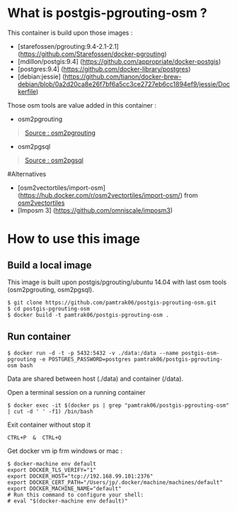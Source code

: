 # What is postgis-pgrouting-osm ?

This container is build upon those images :
- [starefossen/pgrouting:9.4-2.1-2.1] (https://github.com/Starefossen/docker-pgrouting)
- [mdillon/postgis:9.4] (https://github.com/appropriate/docker-postgis)
- [postgres:9.4] (https://github.com/docker-library/postgres)
- [debian:jessie] (https://github.com/tianon/docker-brew-debian/blob/0a2d20ca8e26f7bf6a5cc3ce2727eb6cc1894ef9/jessie/Dockerfile) 

Those osm tools are value added in this container :
- osm2pgrouting
> [Source : osm2pgrouting ](https://github.com/pgRouting/osm2pgrouting)
- osm2pgsql
> [Source : osm2pgsql ](https://github.com/openstreetmap/osm2pgsql)

#Alternatives
- [osm2vectortiles/import-osm] (https://hub.docker.com/r/osm2vectortiles/import-osm/) from [osm2vectortiles](http://osm2vectortiles.org/)
- [Imposm 3] (https://github.com/omniscale/imposm3)

# How to use this image

## Build a local image

This image is built upon postgis/pgrouting/ubuntu 14.04 with last osm tools (osm2pgrouting, osm2pgsql).
```
$ git clone https://github.com/pamtrak06/postgis-pgrouting-osm.git
$ cd postgis-pgrouting-osm
$ docker build -t pamtrak06/postgis-pgrouting-osm . 
```

## Run container

```
$ docker run -d -t -p 5432:5432 -v ./data:/data --name postgis-osm-pgrouting -e POSTGRES_PASSWORD=postgres pamtrak06/postgis-pgrouting-osm bash
```

Data are shared between host (./data) and container (/data).

Open a terminal session on a running container
```
$ docker exec -it $(docker ps | grep "pamtrak06/postgis-pgrouting-osm" | cut -d ' ' -f1) /bin/bash
```

Exit container without stop it
```
CTRL+P  &  CTRL+Q
```

Get docker vm ip frm windows or mac : 
```
$ docker-machine env default
export DOCKER_TLS_VERIFY="1"
export DOCKER_HOST="tcp://192.168.99.101:2376"
export DOCKER_CERT_PATH="/Users/jp/.docker/machine/machines/default"
export DOCKER_MACHINE_NAME="default"
# Run this command to configure your shell: 
# eval "$(docker-machine env default)"
```
